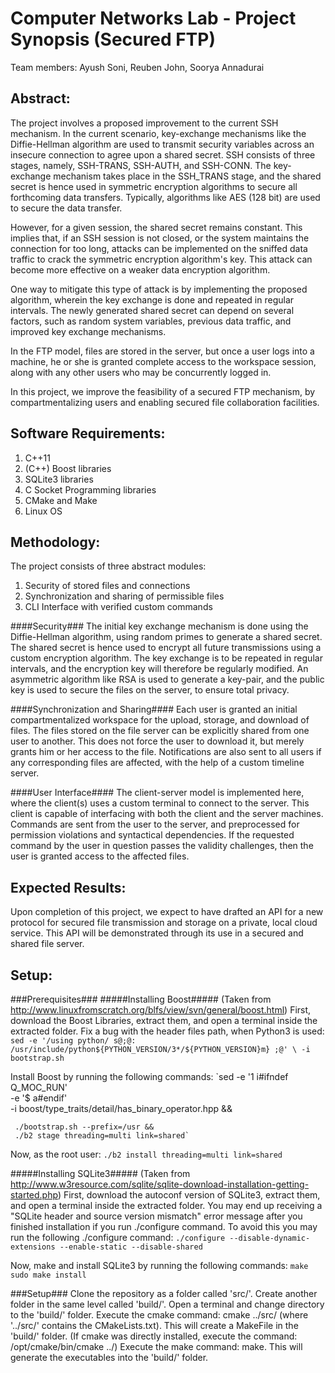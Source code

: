 Computer Networks Lab - Project Synopsis (Secured FTP)
===

Team members:
	Ayush Soni,
	Reuben John,
	Soorya Annadurai

Abstract:
---
The project involves a proposed improvement to the current SSH mechanism. In the current scenario, key-exchange mechanisms like the Diffie-Hellman algorithm are used to transmit security variables across an insecure connection to agree upon a shared secret. SSH consists of three stages, namely, SSH-TRANS, SSH-AUTH, and SSH-CONN. The key-exchange mechanism takes place in the SSH_TRANS stage, and the shared secret is hence used in symmetric encryption algorithms to secure all forthcoming data transfers. Typically, algorithms like AES (128 bit) are used to secure the data transfer.

However, for a given session, the shared secret remains constant. This implies that, if an SSH session is not closed, or the system maintains the connection for too long, attacks can be implemented on the sniffed data traffic to crack the symmetric encryption algorithm's key. This attack can become more effective on a weaker data encryption algorithm.

One way to mitigate this type of attack is by implementing the proposed algorithm, wherein the key exchange is done and repeated in regular intervals. The newly generated shared secret can depend on several factors, such as random system variables, previous data traffic, and improved key exchange mechanisms.

In the FTP model, files are stored in the server, but once a user logs into a machine, he or she is granted complete access to the workspace session, along with any other users who may be concurrently logged in.

In this project, we improve the feasibility of a secured FTP mechanism, by compartmentalizing users and enabling secured file collaboration facilities.


Software Requirements:
---
1. C++11
2. (C++) Boost libraries
3. SQLite3 libraries
4. C Socket Programming libraries
5. CMake and Make
6. Linux OS

Methodology:
---
The project consists of three abstract modules:

1. Security of stored files and connections
2. Synchronization and sharing of permissible files
3. CLI Interface with verified custom commands

####Security###
The initial key exchange mechanism is done using the Diffie-Hellman algorithm, using random primes to generate a shared secret. The shared secret is hence used to encrypt all future transmissions using a custom encryption algorithm. The key exchange is to be repeated in regular intervals, and the encryption key will therefore be regularly modified. An asymmetric algorithm like RSA is used to generate a key-pair, and the public key is used to secure the files on the server, to ensure total privacy.

####Synchronization and Sharing####
Each user is granted an initial compartmentalized workspace for the upload, storage, and download of files. The files stored on the file server can be explicitly shared from one user to another. This does not force the user to download it, but merely grants him or her access to the file. Notifications are also sent to all users if any corresponding files are affected, with the help of a custom timeline server.

####User Interface####
The client-server model is implemented here, where the client(s) uses a custom terminal to connect to the server. This client is capable of interfacing with both the client and the server machines. Commands are sent from the user to the server, and preprocessed for permission violations and syntactical dependencies. If the requested command by the user in question passes the validity challenges, then the user is granted access to the affected files.


Expected Results:
---
Upon completion of this project, we expect to have drafted an API for a new protocol for secured file transmission and storage on a private, local cloud service. This API will be demonstrated through its use in a secured and shared file server.

Setup:
---
###Prerequisites###
#####Installing Boost#####
(Taken from http://www.linuxfromscratch.org/blfs/view/svn/general/boost.html)
First, download the Boost Libraries, extract them, and open a terminal inside the extracted folder.
Fix a bug with the header files path, when Python3 is used:
`sed -e '/using python/ s@;@: /usr/include/python${PYTHON_VERSION/3*/${PYTHON_VERSION}m} ;@' \
     -i bootstrap.sh`

Install Boost by running the following commands:
`sed -e '1 i#ifndef Q_MOC_RUN' \
     -e '$ a#endif'            \
     -i boost/type_traits/detail/has_binary_operator.hpp &&

	 ./bootstrap.sh --prefix=/usr &&
	 ./b2 stage threading=multi link=shared`

Now, as the root user:
`./b2 install threading=multi link=shared`

#####Installing SQLite3#####
(Taken from http://www.w3resource.com/sqlite/sqlite-download-installation-getting-started.php)
First, download the autoconf version of SQLite3, extract them, and open a terminal inside the extracted folder.
You may end up receiving a "SQLite header and source version mismatch" error message after you finished installation if you run ./configure command.
To avoid this you may run the following ./configure command:
`./configure --disable-dynamic-extensions --enable-static --disable-shared`

Now, make and install SQLite3 by running the following commands:
`make`
`sudo make install`

###Setup###
Clone the repository as a folder called 'src/'.
Create another folder in the same level called 'build/'.
Open a terminal and change directory to the 'build/' folder.
Execute the cmake command: cmake ../src/ (where '../src/' contains the CMakeLists.txt). This will create a MakeFile in the 'build/' folder. (If cmake was directly installed, execute the command: /opt/cmake/bin/cmake ../)
Execute the make command: make. This will generate the executables into the 'build/' folder.
